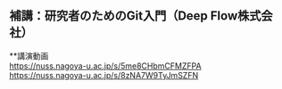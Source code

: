 ## 補講：研究者のためのGit入門（Deep Flow株式会社） <br>
**講演動画　<br>
https://nuss.nagoya-u.ac.jp/s/5me8CHbmCFMZFPA <br>
https://nuss.nagoya-u.ac.jp/s/8zNA7W9TyJmSZFN
